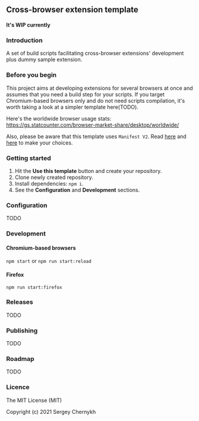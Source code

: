 ## Cross-browser extension template

#### It's WIP currently

### Introduction
A set of build scripts facilitating cross-browser extensions' development plus dummy sample extension.

### Before you begin
This project aims at developing extensions for several browsers at once and assumes that you need a build step for your scripts. If you target Chromium-based browsers only and do not need scripts compilation, it's worth taking a look at a simpler template here(TODO).

Here's the worldwide browser usage stats: https://gs.statcounter.com/browser-market-share/desktop/worldwide/

Also, please be aware that this template uses `Manifest V2`. Read [here](https://developer.chrome.com/docs/extensions/mv3/mv2-sunset/) and [here](https://blog.mozilla.org/addons/2021/05/27/manifest-v3-update/) to make your choices.

### Getting started
1. Hit the **Use this template** button and create your repository.
2. Clone newly created repository.
3. Install dependencies: `npm i`.
4. See the **Configuration** and **Development** sections.

### Configuration
TODO

### Development

#### Chromium-based browsers
`npm start` or `npm run start:reload`

#### Firefox
`npm run start:firefox`

### Releases
TODO

### Publishing
TODO

### Roadmap
TODO

### Licence
The MIT License (MIT)

Copyright (c) 2021 Sergey Chernykh



